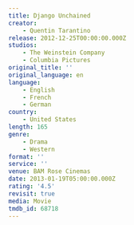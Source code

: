 ```yaml
---
title: Django Unchained
creator:
    - Quentin Tarantino
release: 2012-12-25T00:00:00.000Z
studios:
    - The Weinstein Company
    - Columbia Pictures
original_title: ''
original_language: en
language:
    - English
    - French
    - German
country:
    - United States
length: 165
genre:
    - Drama
    - Western
format: ''
service: ''
venue: BAM Rose Cinemas
date: 2013-01-19T05:00:00.000Z
rating: '4.5'
revisit: true
media: Movie
tmdb_id: 68718
---
```



